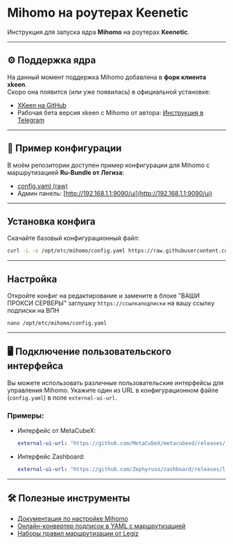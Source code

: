 # Mihomo на роутерах Keenetic

Инструкция для запуска ядра **Mihomo** на роутерах **Keenetic**.

---

## ⚙️ Поддержка ядра

На данный момент поддержка Mihomo добавлена в **форк клиента xkeen**.  
Скоро она появится (или уже появилась) в официальной установке:

- [XKeen на GitHub](https://github.com/jameszeroX/XKeen)
- Рабочая бета версия xkeen с Mihomo от автора: [Инструкция в Telegram](https://t.me/c/2138190368/258/132588)

---

## 🧩 Пример конфигурации

В моём репозитории доступен пример конфигурации для Mihomo с маршрутизацией **Ru-Bundle от Легиза**:

- [config.yaml (raw)](https://raw.githubusercontent.com/OMchik33/Keenetic-Mihomo/refs/heads/main/config.yaml)
- Админ панель: [http://192.168.1.1:9090/ui](http://192.168.1.1:9090/ui)

---

## Установка конфига

Скачайте базовый конфигурационный файл:

```bash
curl -L -o /opt/etc/mihomo/config.yaml https://raw.githubusercontent.com/OMchik33/Keenetic-Mihomo/refs/heads/main/config.yaml
```

---

## Настройка

Откройте конфиг на редактирование и замените в блоке "ВАШИ ПРОКСИ СЕРВЕРЫ" заглушку `https://ссылкаподписки` на вашу ссылку подписки на ВПН

```
nano /opt/etc/mihomo/config.yaml
```

---

## 🖥 Подключение пользовательского интерфейса

Вы можете использовать различные пользовательские интерфейсы для управления Mihomo. Укажите один из URL в конфигурационном файле (`config.yaml`) в поле `external-ui-url`.

### Примеры:

- Интерфейс от MetaCubeX:

  ```yaml
  external-ui-url: "https://github.com/MetaCubeX/metacubexd/releases/latest/download/compressed-dist.tgz"
  ```

- Интерфейс Zashboard:

  ```yaml
  external-ui-url: "https://github.com/Zephyruso/zashboard/releases/latest/download/dist.zip"
  ```

---

## 🛠 Полезные инструменты

- [Документация по настройке Mihomo](https://wiki.metacubex.one/ru/config/)
- [Онлайн-конвертер подписок в YAML с маршрутизацией](https://dikozimpact.github.io/clash-convertor/)
- [Наборы правил маршрутизации от Legiz](https://github.com/legiz-ru/mihomo-rule-sets)
